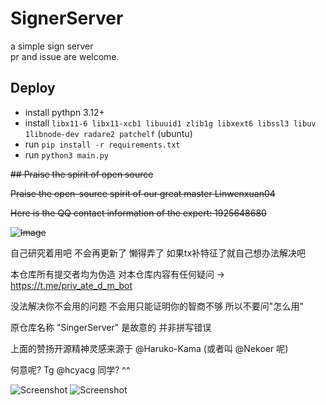 # SignerServer
a simple sign server  
pr and issue are welcome.

## Deploy
* install pythpn 3.12+
* install `libx11-6 libx11-xcb1 libuuid1 zlib1g libxext6 libssl3 libuv 1libnode-dev radare2 patchelf` (ubuntu)
* run `pip install -r requirements.txt`
* run `python3 main.py`

~~## Praise the spirit of open source~~

~~Praise the open-source spirit of our great master Linwenxuan04~~

~~Here is the QQ contact information of the expert: 1925648680~~

~~![Image](https://github.com/user-attachments/assets/6fe243e1-d92b-4a9f-a12a-6690518ef64c)~~

自己研究着用吧 不会再更新了 懒得弄了 如果tx补特征了就自己想办法解决吧

本仓库所有提交者均为伪造 对本仓库内容有任何疑问 -> https://t.me/priv_ate_d_m_bot

没法解决你不会用的问题 不会用只能证明你的智商不够 所以不要问"怎么用"

原仓库名称 "SingerServer" 是故意的 并非拼写错误

上面的赞扬开源精神灵感来源于 @Haruko-Kama (或者叫 @Nekoer 呢)

何意呢? Tg @hcyacg 同学? ^^

![Screenshot](https://github.com/user-attachments/assets/59df81db-d291-4f8d-9522-707d697f96e1)
![Screenshot](https://github.com/user-attachments/assets/fe5484cb-a517-4474-b2f8-1841326969ef)
